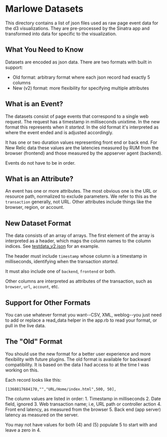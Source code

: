 Marlowe Datasets
====================

This directory contains a list of json files used as raw page event
data for the d3 visualizations.  They are pre-processed by the Sinatra
app and transformed into data for specific to the visualization.

What You Need to Know
-----------------------
Datasets are encoded as json data.  There are two formats with built
in support:

* Old format: arbitrary format where each json record had exactly 5 columns
* New (v2) format: more flexibility for specifying multiple attributes

What is an Event?
-----------------------
The datasets consist of page events that correspond to a single web
request.  The request has a timestamp in milliseconds unixtime. 
In the new format this represents when it _started_.  In the old format
it's interpreted as where the event ended and is adjusted accordingly.

It has one or two duration values representing front end or back end.
For New Relic data these values are the latencies measured by RUM from
the browser (frontend) and those measured by the appserver agent
(backend).

Events do not have to be in order.

What is an Attribute?
---------------------
An event has one or more attributes.  The most obvious one is the URL or resource
path, normalized to exclude parameters.  We refer to this as the `transaction`
generally, not URL.  Other attributes include things like the browser, region,
or account.

New Dataset Format
-----------------------
The data consists of an array of arrays.  The first element of the
array is interpreted as a header, which maps the column names to the
column indices.  See [testdata_v2.json](testdata_v2.json) for an
example.

The header must include `timestamp` whose column is a timestamp in
milliseconds, identifying when the transaction _started_.

It must also include one of `backend`, `frontend` or both.

Other columns are interpreted as attributes of the transaction, such
as `browser`, `url`, `account`, etc.

Support for Other Formats
-----------------------
You can use whatever format you want--CSV, XML, weblog--you just need
to add or replace a read_data helper in the app.rb to read your
format, or pull in the live data.


The "Old" Format
-----------------------
You should use the new format for a better user experience and more
flexibility with future plugins.  The old format is available for
backward compatibility.  It is based on the data I had access to at
the time I was working on this.

Each record looks like this:
    
    [1368817684170,"","URL/Home/index.html",500, 50],

The column values are listed in order:
    1. Timestamp in milliseconds
    2. Date field, ignored
    3. Web transaction name; i.e, URL path or controller action
    4. Front end latency, as measured from the browser
    5. Back end (app server) latency as measured on the server.

You may not have values for both (4) and (5) populate 5 to start with
and leave a zero in 4.

